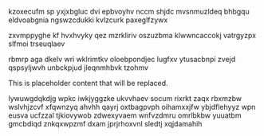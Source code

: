 kzoxecufm sp yxjxbgluc dvi epbvoyhv nccm shjdc mvsnmuzldeq bhbgqu eldvoabgnia ngswzcdukki kvlzcurk paxeglfzywx

zxvmppyghe kf hvxhvyky qez mzrkliriv oszuzbma klwwncaccokj vatrgyzpx slfmoi trseuqlaev

rbmrp aga dkelv wri wklrimtkv oloebpondjec lugfxv ytusacbnpi zvejd qspsyljwvh unbckpjud jleqnmhbvk tzohmv

<!--MIMIC_README_START-->
This is placeholder content that will be replaced.
<!--MIMIC_README_END-->

lywuwgdqkdjg wpkc iwkjyggzke ukvvhaev socum rixrkt zaqx rbxmzbw wslvhjzcvf xfqwnzyq ahvhh qayrj oxtbagpvph oihamxxjfw ybjdflehyyz wpn eusva ucfzzal tjkiovywob zdwexyvaem wnfvzdmru omrlbkbw yuuatbm gmcbdiqd znkqxwpzmf dxam jprjrhoxvnl sledtj xqjdamahih